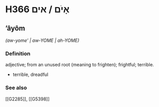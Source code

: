 # H366 אָיֹם / אים

## ʼâyôm

_(aw-yome' | aw-YOME | ah-YOME)_

### Definition

adjective; from an unused root (meaning to frighten); frightful; terrible.

- terrible, dreadful
### See also

[[G2285]], [[G5398]]

